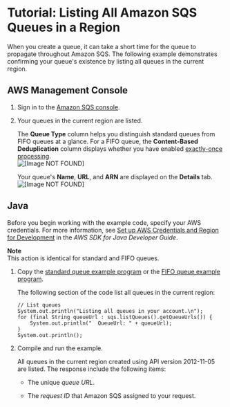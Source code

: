 # Tutorial: Listing All Amazon SQS Queues in a Region<a name="sqs-list-all-queues"></a>

When you create a queue, it can take a short time for the queue to propagate throughout Amazon SQS\. The following example demonstrates confirming your queue's existence by listing all queues in the current region\.

## AWS Management Console<a name="list-all-queues-console"></a>

1. Sign in to the [Amazon SQS console](https://console.aws.amazon.com/sqs/)\.

1. Your queues in the current region are listed\.

   The **Queue Type** column helps you distinguish standard queues from FIFO queues at a glance\. For a FIFO queue, the **Content\-Based Deduplication** column displays whether you have enabled [exactly\-once processing](FIFO-queues.md#FIFO-queues-exactly-once-processing)\.  
![\[Image NOT FOUND\]](http://docs.aws.amazon.com/AWSSimpleQueueService/latest/SQSDeveloperGuide/images/sqs-tutorials-creating-queue-queue-type-content-based-deduplication-columns.png)

   Your queue's **Name**, **URL**, and **ARN** are displayed on the **Details** tab\.  
![\[Image NOT FOUND\]](http://docs.aws.amazon.com/AWSSimpleQueueService/latest/SQSDeveloperGuide/images/sqs-tutorials-creating-queue-details-url-arn.png)

## Java<a name="list-all-queues-java"></a>

Before you begin working with the example code, specify your AWS credentials\. For more information, see [Set up AWS Credentials and Region for Development](http://docs.aws.amazon.com/sdk-for-java/v1/developer-guide/setup-credentials.html) in the *AWS SDK for Java Developer Guide*\.

**Note**  
This action is identical for standard and FIFO queues\.

1. Copy the [standard queue example program](standard-queues.md#standard-queues-getting-started-java) or the [FIFO queue example program](FIFO-queues.md#FIFO-queues-getting-started-java)\.

   The following section of the code list all queues in the current region:

   ```
   // List queues
   System.out.println("Listing all queues in your account.\n");
   for (final String queueUrl : sqs.listQueues().getQueueUrls()) {
       System.out.println("  QueueUrl: " + queueUrl);
   }
   System.out.println();
   ```

1. Compile and run the example\.

   All queues in the current region created using API version 2012\-11\-05 are listed\. The response include the following items:

   + The unique *queue URL*\.

   + The *request ID* that Amazon SQS assigned to your request\.